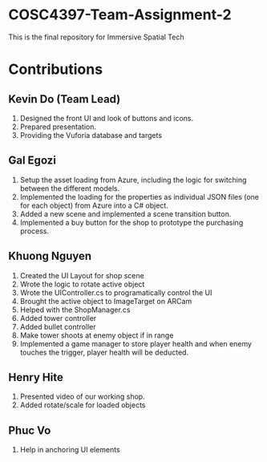 # COSC4397-Team-Assignment-2
This is the final repository for Immersive Spatial Tech

# Contributions
## Kevin Do (Team Lead)
1. Designed the front UI and look of buttons and icons.
2. Prepared presentation.
3. Providing the Vuforia database and targets
## Gal Egozi
1. Setup the asset loading from Azure, including the logic for switching between the different models.
2. Implemented the loading for the properties as individual JSON files (one for each object) from Azure into a C# object.
3. Added a new scene and implemented a scene transition button.
4. Implemented a buy button for the shop to prototype the purchasing process.
## Khuong Nguyen
1. Created the UI Layout for shop scene
2. Wrote the logic to rotate active object 
3. Wrote the UIController.cs to programatically control the UI
4. Brought the active object to ImageTarget on ARCam
5. Helped with the ShopManager.cs
6. Added tower controller
7. Added bullet controller
8. Make tower shoots at enemy object if in range
9. Implemented a game manager to store player health and when enemy touches the trigger, player health will be deducted.
## Henry Hite
1. Presented video of our working shop.
2. Added rotate/scale for loaded objects
## Phuc Vo
1. Help in anchoring UI elements
